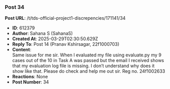 ### Post 34
**Post URL**: /t/tds-official-project1-discrepencies/171141/34
- **ID**: 612379
- **Author**: Sahana S (SahanaS)
- **Created At**: 2025-03-29T02:30:50.629Z
- **Reply To**: Post 14 (Pranav Kshirsagar, 22f1000703)
- **Content**:  
  Same issue for me sir. When I evaluated my file using evaluate.py my 9 cases out of the 10 in Task A was passed but the email I received shows that my evaluation log file is missing. I don’t understand why does it show like that. Please do check and help me out sir.
Reg no. 24f1002633
- **Reactions**: None
- **Post Number**: 34

